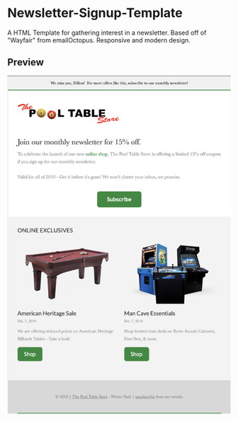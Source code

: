 # Newsletter-Signup-Template
A HTML Template for gathering interest in a newsletter. Based off of "Wayfair" from emailOctopus. Responsive and modern design.

<h2>Preview</h2>
<img src="./preview2.png" title="Preview of my HTML Email Template."/>
